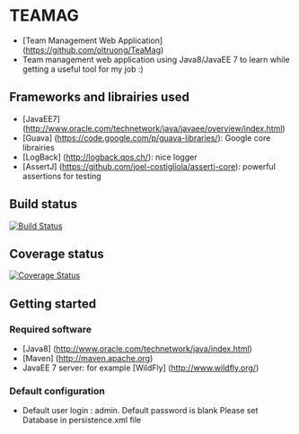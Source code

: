 # TEAMAG
* [Team Management Web Application] (https://github.com/oltruong/TeaMag)
* Team management web application using Java8/JavaEE 7 to learn while getting a useful tool for my job :)

## Frameworks and librairies used

* [JavaEE7] (http://www.oracle.com/technetwork/java/javaee/overview/index.html)
* [Guava] (https://code.google.com/p/guava-libraries/): Google core librairies
* [LogBack] (http://logback.qos.ch/): nice logger
* [AssertJ] (https://github.com/joel-costigliola/assertj-core): powerful assertions for testing

## Build status
[![Build Status](https://travis-ci.org/oltruong/teamag.svg?branch=master)](https://travis-ci.org/oltruong/teamag)

## Coverage status
[![Coverage Status](https://coveralls.io/repos/github/oltruong/teamag/badge.svg?branch=develop)](https://coveralls.io/github/oltruong/teamag?branch=develop)

## Getting started

### Required software

* [Java8] (http://www.oracle.com/technetwork/java/index.html)
* [Maven] (http://maven.apache.org)
* JavaEE 7 server: for example [WildFly] (http://www.wildfly.org/)

### Default configuration
* Default user login : admin. Default password is blank
Please set Database in persistence.xml file
